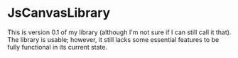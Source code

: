 # JsCanvasLibrary

This is version 0.1 of my library (although I'm not sure if I can still call it that).
The library is usable; however, it still lacks some essential features to be fully functional in its current state.
